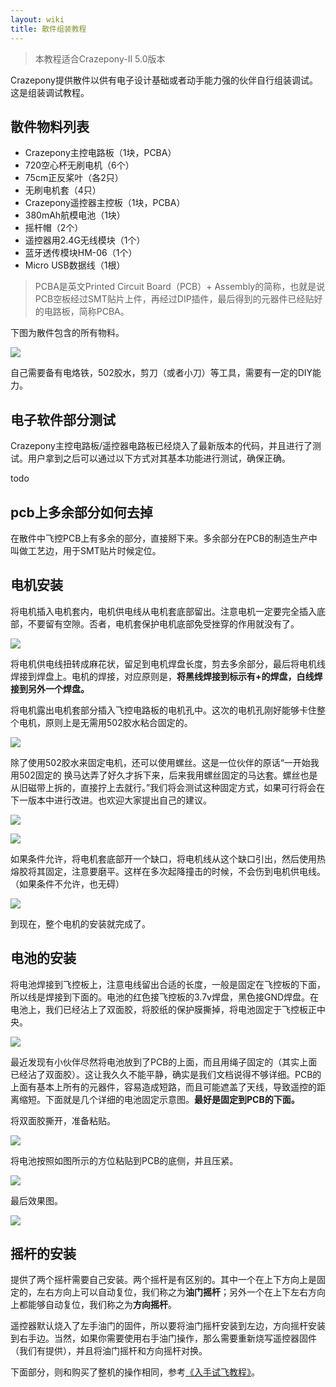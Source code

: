 ```yaml
---
layout: wiki
title: 散件组装教程
---
```


> 本教程适合Crazepony-II 5.0版本

Crazepony提供散件以供有电子设计基础或者动手能力强的伙伴自行组装调试。这是组装调试教程。

## 散件物料列表

* Crazepony主控电路板（1块，PCBA）
* 720空心杯无刷电机（6个）
* 75cm正反桨叶（各2只）
* 无刷电机套（4只）
* Crazepony遥控器主控板（1块，PCBA）
* 380mAh航模电池（1块）
* 摇杆帽（2个）
* 遥控器用2.4G无线模块（1个）
* 蓝牙透传模块HM-06（1个）
* Micro USB数据线（1根）

> PCBA是英文Printed Circuit Board（PCB）+ Assembly的简称，也就是说PCB空板经过SMT贴片上件，再经过DIP插件，最后得到的元器件已经贴好的电路板，简称PCBA。

下图为散件包含的所有物料。

![](/assets/img/assemble-6.jpg)

自己需要备有电烙铁，502胶水，剪刀（或者小刀）等工具，需要有一定的DIY能力。

## 电子软件部分测试
Crazepony主控电路板/遥控器电路板已经烧入了最新版本的代码，并且进行了测试。用户拿到之后可以通过以下方式对其基本功能进行测试，确保正确。

todo

## pcb上多余部分如何去掉
在散件中飞控PCB上有多余的部分，直接掰下来。多余部分在PCB的制造生产中叫做工艺边，用于SMT贴片时候定位。

## 电机安装
将电机插入电机套内，电机供电线从电机套底部留出。注意电机一定要完全插入底部，不要留有空隙。否者，电机套保护电机底部免受挫穿的作用就没有了。

![](/assets/img/assemble-2.jpg)

将电机供电线扭转成麻花状，留足到电机焊盘长度，剪去多余部分，最后将电机线焊接到焊盘上。电机的焊接，对应原则是，**将黑线焊接到标示有+的焊盘，白线焊接到另外一个焊盘。**

将电机露出电机套部分插入飞控电路板的电机孔中。这次的电机孔刚好能够卡住整个电机，原则上是无需用502胶水粘合固定的。

![](/assets/img/assemble-4.jpg)

除了使用502胶水来固定电机，还可以使用螺丝。这是一位伙伴的原话“一开始我用502固定的 换马达弄了好久才拆下来，后来我用螺丝固定的马达套。螺丝也是从旧磁带上拆的，直接拧上去就行。”我们将会测试这种固定方式，如果可行将会在下一版本中进行改进。也欢迎大家提出自己的建议。

![](/assets/img/assemble-7.jpg)

![](/assets/img/assemble-8.jpg)

如果条件允许，将电机套底部开一个缺口，将电机线从这个缺口引出，然后使用热熔胶将其固定，注意要磨平。这样在多次起降撞击的时候，不会伤到电机供电线。（如果条件不允许，也无碍）

![](/assets/img/assemble-3.jpg)

到现在，整个电机的安装就完成了。

## 电池的安装
将电池焊接到飞控板上，注意电线留出合适的长度，一般是固定在飞控板的下面，所以线是焊接到下面的。电池的红色接飞控板的3.7v焊盘，黑色接GND焊盘。在电池上，我们已经沾上了双面胶，将胶纸的保护膜撕掉，将电池固定于飞控板正中央。

![](/assets/img/assemble-10.jpg)

最近发现有小伙伴尽然将电池放到了PCB的上面，而且用绳子固定的（其实上面已经沾了双面胶）。这让我久久不能平静，确实是我们文档说得不够详细。PCB的上面有基本上所有的元器件，容易造成短路，而且可能遮盖了天线，导致遥控的距离缩短。下面就是几个详细的电池固定示意图。**最好是固定到PCB的下面。**

将双面胶撕开，准备粘贴。

![](/assets/img/assemble-12.jpg)

将电池按照如图所示的方位粘贴到PCB的底侧，并且压紧。

![](/assets/img/assemble-13.jpg)

最后效果图。

![](/assets/img/assemble-11.jpg)

## 摇杆的安装
提供了两个摇杆需要自己安装。两个摇杆是有区别的。其中一个在上下方向上是固定的，左右方向上可以自动复位，我们称之为**油门摇杆**；另外一个在上下左右方向上都能够自动复位，我们称之为**方向摇杆**。

遥控器默认烧入了左手油门的固件，所以要将油门摇杆安装到左边，方向摇杆安装到右手边。当然，如果你需要使用右手油门操作，那么需要重新烧写遥控器固件（我们有提供），并且将油门摇杆和方向摇杆对换。


下面部分，则和购买了整机的操作相同，参考[《入手试飞教程》](./user-guide.html)。
